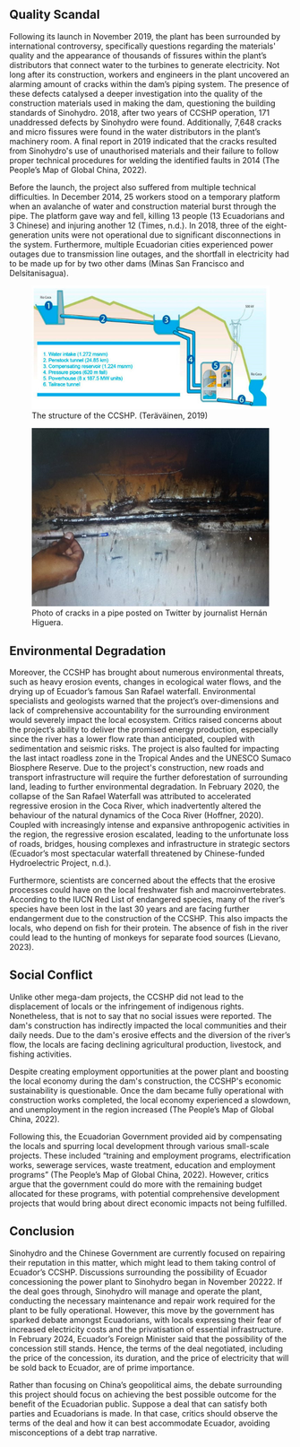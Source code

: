 ## Quality Scandal

Following its launch in November 2019, the plant has been surrounded by international controversy, specifically questions regarding the materials' quality and the appearance of thousands of fissures within the plant’s distributors that connect water to the turbines to generate electricity. Not long after its construction, workers and engineers in the plant uncovered an alarming amount of cracks within the dam’s piping system. The presence of these defects catalysed a deeper investigation into the quality of the construction materials used in making the dam, questioning the building standards of Sinohydro. 2018, after two years of CCSHP operation, 171 unaddressed defects by Sinohydro were found. Additionally, 7,648 cracks and micro fissures were found in the water distributors in the plant’s machinery room. A final report in 2019 indicated that the cracks resulted from Sinohydro's use of unauthorised materials and their failure to follow proper technical procedures for welding the identified faults in 2014 (The People’s Map of Global China, 2022).  

Before the launch, the project also suffered from multiple technical difficulties. In December 2014, 25 workers stood on a temporary platform when an avalanche of water and construction material burst through the pipe. The platform gave way and fell, killing 13 people (13 Ecuadorians and 3 Chinese) and injuring another 12 (Times, n.d.). In 2018, three of the eight-generation units were not operational due to significant disconnections in the system. Furthermore, multiple Ecuadorian cities experienced power outages due to transmission line outages, and the shortfall in electricity had to be made up for by two other dams (Minas San Francisco and Delsitanisagua).  

<figure>
    <img src="media/damStructure.png"/>
    <figcaption>The structure of the CCSHP. (Teräväinen, 2019)</figcaption>
</figure>

<figure>
    <img src="media/crackedDam.png"/>
    <figcaption>Photo of cracks in a pipe posted on Twitter by journalist Hernán Higuera.</figcaption>
</figure>

## Environmental Degradation

Moreover, the CCSHP has brought about numerous environmental threats, such as heavy erosion events, changes in ecological water flows, and the drying up of Ecuador’s famous San Rafael waterfall. Environmental specialists and geologists warned that the project’s over-dimensions and lack of comprehensive accountability for the surrounding environment would severely impact the local ecosystem. Critics raised concerns about the project’s ability to deliver the promised energy production, especially since the river has a lower flow rate than anticipated, coupled with sedimentation and seismic risks. The project is also faulted for impacting the last intact roadless zone in the Tropical Andes and the UNESCO Sumaco Biosphere Reserve. Due to the project's construction, new roads and transport infrastructure will require the further deforestation of surrounding land, leading to further environmental degradation. In February 2020, the collapse of the San Rafael Waterfall was attributed to accelerated regressive erosion in the Coca River, which inadvertently altered the behaviour of the natural dynamics of the Coca River (Hoffner, 2020). Coupled with increasingly intense and expansive anthropogenic activities in the region, the regressive erosion escalated, leading to the unfortunate loss of roads, bridges, housing complexes and infrastructure in strategic sectors (Ecuador’s most spectacular waterfall threatened by Chinese-funded Hydroelectric Project, n.d.).  

Furthermore, scientists are concerned about the effects that the erosive processes could have on the local freshwater fish and macroinvertebrates. According to the IUCN Red List of endangered species, many of the river’s species have been lost in the last 30 years and are facing further endangerment due to the construction of the CCSHP. This also impacts the locals, who depend on fish for their protein. The absence of fish in the river could lead to the hunting of monkeys for separate food sources (Lievano, 2023).  

## Social Conflict

Unlike other mega-dam projects, the CCSHP did not lead to the displacement of locals or the infringement of indigenous rights. Nonetheless, that is not to say that no social issues were reported. The dam's construction has indirectly impacted the local communities and their daily needs. Due to the dam's erosive effects and the diversion of the river’s flow, the locals are facing declining agricultural production, livestock, and fishing activities.  

Despite creating employment opportunities at the power plant and boosting the local economy during the dam's construction, the CCSHP's economic sustainability is questionable. Once the dam became fully operational with construction works completed, the local economy experienced a slowdown, and unemployment in the region increased (The People’s Map of Global China, 2022).  

Following this, the Ecuadorian Government provided aid by compensating the locals and spurring local development through various small-scale projects. These included “training and employment programs, electrification works, sewerage services, waste treatment, education and employment programs” (The People’s Map of Global China, 2022). However, critics argue that the government could do more with the remaining budget allocated for these programs, with potential comprehensive development projects that would bring about direct economic impacts not being fulfilled.  

## Conclusion

Sinohydro and the Chinese Government are currently focused on repairing their reputation in this matter, which might lead to them taking control of Ecuador’s CCSHP. Discussions surrounding the possibility of Ecuador concessioning the power plant to Sinohydro began in November 20222. If the deal goes through, Sinohydro will manage and operate the plant, conducting the necessary maintenance and repair work required for the plant to be fully operational. However, this move by the government has sparked debate amongst Ecuadorians, with locals expressing their fear of increased electricity costs and the privatisation of essential infrastructure. In February 2024, Ecuador’s Foreign Minister said that the possibility of the concession still stands. Hence, the terms of the deal negotiated, including the price of the concession, its duration, and the price of electricity that will be sold back to Ecuador, are of prime importance.  

Rather than focusing on China’s geopolitical aims, the debate surrounding this project should focus on achieving the best possible outcome for the benefit of the Ecuadorian public. Suppose a deal that can satisfy both parties and Ecuadorians is made. In that case, critics should observe the terms of the deal and how it can best accommodate Ecuador, avoiding misconceptions of a debt trap narrative.  